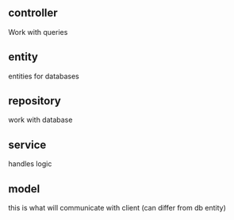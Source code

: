 ## controller
Work with queries

## entity
entities for databases

## repository
work with database

## service
handles logic

## model
this is what will communicate with client
(can differ from db entity)